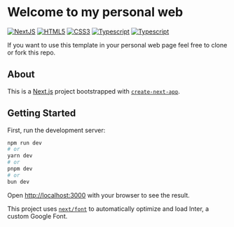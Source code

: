 # Welcome to my personal web
<a href="https://nextjs.org/"><img alt="NextJS" src="https://img.shields.io/badge/Next.JS-black?style=for-the-badge&logo=Next.js"></a>
<a href="https://html5.org/"><img alt="HTML5" src="https://img.shields.io/badge/HTML-E44D26?style=for-the-badge&logo=HTML5&logoColor=white"></a>
<a href="https://www.w3.org/Style/CSS/Overview.en.html"><img alt="CSS3" src="https://img.shields.io/badge/CSS3-274DE4?style=for-the-badge&logo=CSS3&logoColor=white"></a>
<a href="https://www.typescriptlang.org/"><img alt="Typescript" src="https://img.shields.io/badge/Typescrip-2E79C8?style=for-the-badge&logo=Typescript&logoColor=white"></a>
<a href="https://vercel.com/"><img alt="Typescript" src="https://img.shields.io/badge/Vercel-white?style=for-the-badge&logo=Vercel&logoColor=black"></a>



If you want to use this template in your personal web page feel free to clone or fork this repo.
## About 
This is a [Next.js](https://nextjs.org/) project bootstrapped with [`create-next-app`](https://github.com/vercel/next.js/tree/canary/packages/create-next-app).

## Getting Started

First, run the development server:

```bash
npm run dev
# or
yarn dev
# or
pnpm dev
# or
bun dev
```

Open [http://localhost:3000](http://localhost:3000) with your browser to see the result.


This project uses [`next/font`](https://nextjs.org/docs/basic-features/font-optimization) to automatically optimize and load Inter, a custom Google Font.

